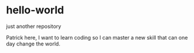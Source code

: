 # hello-world
just another repository

Patrick here, I want to learn coding so I can master a new skill that can one day change the world.
